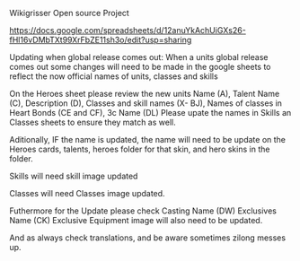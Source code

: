 Wikigrisser Open source Project

https://docs.google.com/spreadsheets/d/12anuYkAchUiGXs26-fHl16vDMbTXt99XrFbZE11sh3o/edit?usp=sharing



Updating when global release comes out:
When a units global release comes out some changes will need to be made in the google sheets to reflect the now official names of units, classes and skills

On the Heroes sheet please review the new units  Name (A), Talent Name (C), Description (D), Classes and skill names (X- BJ), Names of classes in Heart Bonds (CE and CF), 3c Name (DL) 
Please upate the names in Skills an Classes sheets to ensure they match as well.

Aditionally, IF the name is updated, the name will need to be update on the Heroes cards, talents, heroes folder for that skin, and hero skins in the folder. 

Skills will need skill image updated

Classes will need Classes image updated.

Futhermore for the Update please check
Casting Name (DW)
Exclusives Name (CK)
Exclusive Equipment image will also need to be updated.

And as always check translations, and be aware sometimes zilong messes up. 



